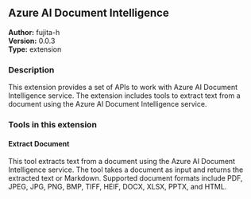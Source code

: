 ## Azure AI Document Intelligence

**Author:** fujita-h  
**Version:** 0.0.3  
**Type:** extension  

### Description

This extension provides a set of APIs to work with Azure AI Document Intelligence service. The extension includes tools to extract text from a document using the Azure AI Document Intelligence service.

### Tools in this extension

#### Extract Document

This tool extracts text from a document using the Azure AI Document Intelligence service. The tool takes a document as input and returns the extracted text or Markdown. Supported document formats include PDF, JPEG, JPG, PNG, BMP, TIFF, HEIF, DOCX, XLSX, PPTX, and HTML.
